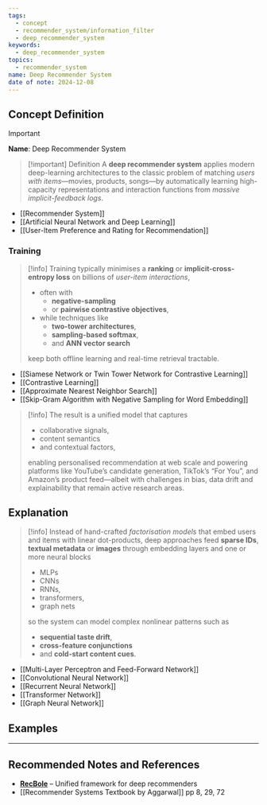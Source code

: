 ```yaml
---
tags:
  - concept
  - recommender_system/information_filter
  - deep_recommender_system
keywords:
  - deep_recommender_system
topics:
  - recommender_system
name: Deep Recommender System
date of note: 2024-12-08
---
```


## Concept Definition

>[!important]
>**Name**: Deep Recommender System

>[!important] Definition
>A **deep recommender system** applies modern deep-learning architectures to the classic problem of matching *users with items*—movies, products, songs—by automatically learning high-capacity representations and interaction functions from *massive implicit-feedback logs*.

- [[Recommender System]]
- [[Artificial Neural Network and Deep Learning]]
- [[User-Item Preference and Rating for Recommendation]]

### Training

>[!info]
>Training typically minimises a **ranking** or **implicit-cross-entropy loss** on billions of *user-item interactions*, 
>- often with 
>	- **negative-sampling** 
>	- or **pairwise contrastive objectives**, 
>- while techniques like 
>	- **two-tower architectures**, 
>	- **sampling-based softmax**, 
>	- and **ANN vector search** 
>
>keep both offline learning and real-time retrieval tractable. 

- [[Siamese Network or Twin Tower Network for Contrastive Learning]]
- [[Contrastive Learning]]
- [[Approximate Nearest Neighbor Search]]
- [[Skip-Gram Algorithm with Negative Sampling for Word Embedding]]


>[!info]
>The result is a unified model that captures 
>- collaborative signals, 
>- content semantics 
>- and contextual factors, 
>
>enabling personalised recommendation at web scale and powering platforms like YouTube’s candidate generation, TikTok’s “For You”, and Amazon’s product feed—albeit with challenges in bias, data drift and explainability that remain active research areas.



## Explanation

>[!info]
>Instead of hand-crafted *factorisation models* that embed users and items with linear dot-products, deep approaches feed **sparse IDs**, **textual metadata** or **images** through embedding layers and one or more neural blocks 
>- MLPs
>- CNNs 
>- RNNs, 
>- transformers, 
>- graph nets
>
>so the system can model complex nonlinear patterns such as 
>- **sequential taste drift**, 
>- **cross-feature conjunctions** 
>- and **cold-start content cues**.

- [[Multi-Layer Perceptron and Feed-Forward Network]]
- [[Convolutional Neural Network]]
- [[Recurrent Neural Network]]
- [[Transformer Network]]
- [[Graph Neural Network]]

## Examples






-----------
##  Recommended Notes and References


- **[RecBole](https://recbole.io/)** – Unified framework for deep recommenders
- [[Recommender Systems Textbook by Aggarwal]] pp 8, 29, 72